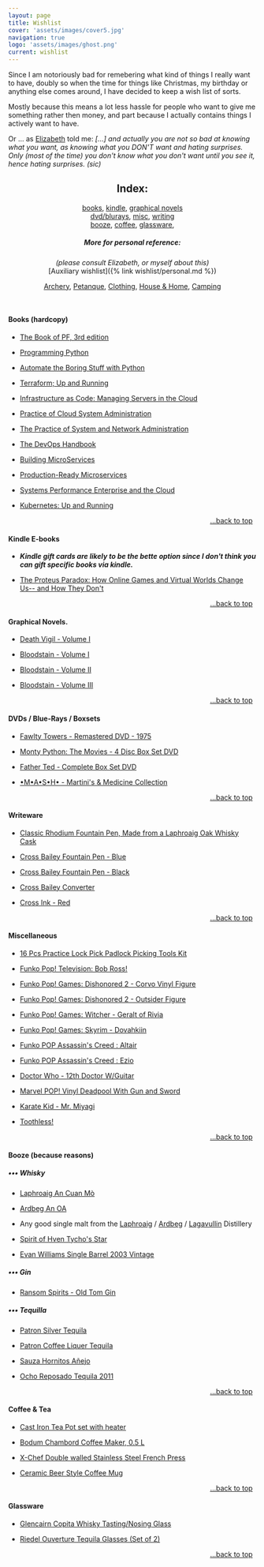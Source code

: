 ```yaml
---
layout: page
title: Wishlist
cover: 'assets/images/cover5.jpg'
navigation: true
logo: 'assets/images/ghost.png'
current: wishlist
---
```


Since I am notoriously bad for remebering what kind of things I really want to have, doubly so when the time for things like Christmas, my birthday or anything else comes around, I have decided to keep a wish list of sorts.

Mostly because this means a lot less hassle for people who want to give me something rather then money, and part because I actually contains things I actively want to have.

Or ... as [Elizabeth](http://historygeek.co.uk/) told me:
*[...] and actually you are not so bad at knowing what you want, as knowing what you DON'T want and hating surprises. Only (most of the time) you don't know what you don't want until you see it, hence hating surprises. (sic)*


<a name="index"></a>
<div style="text-align:center" markdown="1">

## Index:    
[books](#books), 
[kindle](#kindle),
[graphical novels](#comics)
<br />
[dvd/blurays](#media), 
[misc](#misc),
[writing](#writing)
<br />
[booze](#booze), 
[coffee](#coffee),
[glassware](#glass),


##### More for personal reference:
_(please consult Elizabeth, or myself about this)_
<br />
[Auxiliary wishlist]({% link wishlist/personal.md %})
<br />

<a href="/wishlist/personal#archery">Archery</a>,
<a href="/wishlist/personal#petanque">Petanque</a>,
<a href="/wishlist/personal#clothing">Clothing</a>,
<a href="/wishlist/personal#house">House & Home</a>,
<a href="/wishlist/personal#camping">Camping</a>

</div>  
   

&nbsp; &nbsp; &nbsp;

<a name="books"></a> 
#### Books (hardcopy)

* [The Book of PF, 3rd edition](https://www.amazon.co.uk/dp/B00SLUQBYK)

* [Programming Python](https://www.amazon.co.uk/dp/0596158106)

* [Automate the Boring Stuff with Python](https://www.amazon.co.uk/d/1593275994)

* [Terraform; Up and Running](https://www.amazon.co.uk/dp/1491977086/)

* [Infrastructure as Code: Managing Servers in the Cloud](https://www.amazon.co.uk/dp/1491924357)

* [Practice of Cloud System Administration](https://www.amazon.co.uk//dp/032194318X)

* [The Practice of System and Network Administration](https://www.amazon.co.uk/dp/0321492668)

* [The DevOps Handbook](https://www.amazon.co.uk/dp/1942788002)

* [Building MicroServices](https://www.amazon.co.uk/dp/1491950358)

* [Production-Ready Microservices](https://www.amazon.co.uk/dp/1491965975)

* [Systems Performance Enterprise and the Cloud](https://www.amazon.co.uk/dp/0133390098)

* [Kubernetes: Up and Running](https://www.amazon.co.uk/dp/1491935677)

<p style="text-align:right" markown="1">
  <a href="#index">...back to top</a>
  &nbsp;
</p>


<a name="kindle"></a>
#### Kindle E-books
* __*Kindle gift cards are likely to be the bette option since I don't think you can gift specific books via kindle.*__

* [The Proteus Paradox: How Online Games and Virtual Worlds Change Us-- and How They Don't](http://www.amazon.co.uk/dp/0300212720)


<p style="text-align:right" markown="1">
  <a href="#index">...back to top</a>
  &nbsp;
</p>


<a name="comics"></a>
#### Graphical Novels.

* [Death Vigil - Volume I](https://www.amazon.co.uk/dp/1632152789)

* [Bloodstain - Volume I](https://www.amazon.co.uk/dp/1632155443/)

* [Bloodstain - Volume II](https://www.amazon.co.uk/dp/1632157683)

* [Bloodstain - Volume III](https://www.amazon.co.uk/dp/153430102X)


<p style="text-align:right" markown="1">
  <a href="#index">...back to top</a>
  &nbsp;
</p>



<a name="media"></a>
#### DVDs / Blue-Rays / Boxsets

* [Fawlty Towers - Remastered DVD - 1975](https://www.amazon.co.uk/dp/B002KSA3XE)

* [Monty Python: The Movies - 4 Disc Box Set DVD](http://www.amazon.co.uk/dp/B00008WQ9X)

* [Father Ted - Complete Box Set DVD](http://www.amazon.co.uk/dp/B008H2XE8I)

* [•M•A•S•H• - Martini's & Medicine Collection](https://www.amazon.co.uk/dp/B000X41CE6)


<p style="text-align:right" markown="1">
  <a href="#index">...back to top</a>
  &nbsp;
</p>

<a name="writing"></a>
#### Writeware

* [Classic Rhodium Fountain Pen, Made from a Laphroaig Oak Whisky Cask](http://www.caithnesspens.com/for-sale-lap-fount.php)

* [Cross Bailey Fountain Pen - Blue](https://www.amazon.co.uk/dp/B012ENWGES)

* [Cross Bailey Fountain Pen - Black ](https://www.amazon.co.uk/dp/B0089TV8UA)

* [Cross Bailey Converter](https://www.amazon.co.uk/dp/B0044R7EQS)

* [Cross Ink - Red](https://www.amazon.co.uk/dp/B01DPGYVSM/)


<p style="text-align:right" markown="1">
  <a href="#index">...back to top</a>
  &nbsp;
</p>



<a name="misc"></a>
#### Miscellaneous

* [16 Pcs Practice Lock Pick Padlock Picking Tools Kit](https://www.amazon.co.uk/dp/B01BB79F2E)

* [ Funko Pop! Television: Bob Ross!](https://funko.com/products/pop-television-bob-ross-bob-ross)

* [Funko Pop! Games: Dishonored 2 - Corvo Vinyl Figure](https://www.amazon.co.uk/dp/B01LEJCV0M)

* [Funko Pop! Games: Dishonored 2 - Outsider Figure](https://www.amazon.co.uk/dp/B01LEJCXX2)

* [Funko Pop! Games: Witcher - Geralt of Rivia](https://www.amazon.co.uk/FUNKO-POP-GAMES-Witcher-Geralt/dp/B01LEYKMFS)

* [Funko Pop! Games: Skyrim - Dovahkiin](https://www.amazon.co.uk/Skyrim-FUNKO-POP-GAMES-Dovahkiin/dp/B00VF20BKG)

* [Funko POP Assassin's Creed : Altair](https://www.amazon.co.uk/d/B00EWJ47OA/)

* [Funko POP Assassin's Creed : Ezio](https://www.amazon.co.uk/dp/B00EWJ47IQ/)

* [Doctor Who - 12th Doctor W/Guitar](https://www.amazon.co.uk/dp/B01G9STT6C)

* [Marvel POP! Vinyl Deadpool With Gun and Sword](https://www.amazon.co.uk/dp/B00APPF3M0)

* [Karate Kid - Mr. Miyagi](https://www.amazon.co.uk/dp/B00X0Y3Q2M)

* [Toothless!](https://www.amazon.co.uk/dp/B00KGQY0MW)


<p style="text-align:right" markown="1">
  <a href="#index">...back to top</a>
  &nbsp;
</p>



<a name="booze"></a> 
#### Booze (because reasons)

##### ••• Whisky

* [Laphroaig An Cuan Mò](https://www.masterofmalt.com/whiskies/laphroaig/laphroaig-an-cuan-mor-whisky/)

* [Ardbeg An OA](https://www.masterofmalt.com/whiskies/ardbeg/ardbeg-an-oa-whisky/)

* Any good single malt from the [Laphroaig](https://www.masterofmalt.com/distilleries/laphroaig-whisky-distillery/) / [Ardbeg](https://www.masterofmalt.com/distilleries/ardbeg-whisky-distillery/) / [Lagavullin](https://www.masterofmalt.com/distilleries/lagavulin-whisky-distillery/) Distillery

* [Spirit of Hven Tycho's Star](https://www.masterofmalt.com/whiskies/spirit-of-hven/spirit-of-hven-tychos-star-whisky/)
* [Evan Williams Single Barrel 2003 Vintage](http://www.masterofmalt.com/whiskies/heaven-hill/evan-williams-single-barrel-2003-vintage-whiskey/?srh=1)

##### ••• Gin

* [Ransom Spirits - Old Tom Gin](https://www.masterofmalt.com/gin/ransom-spirits/ransom-old-tom-gin/)

##### ••• Tequilla

* [Patron Silver Tequila](http://www.amazon.co.uk/dp/B00DEYEIAW)

* [Patron Coffee Liquer Tequila](http://www.amazon.co.uk/dp/B003QDCBW8)

* [Sauza Hornitos Añejo](http://www.masterofmalt.com/tequila/sauza/sauza-hornitos-anejo-tequila/?srh=1)

* [Ocho Reposado Tequila 2011](http://www.masterofmalt.com/tequila/ocho/ocho-reposado-tequila-2011-el-puertecito-tequila/?srh=1)


<p style="text-align:right" markown="1">
  <a href="#index">...back to top</a>
  &nbsp;
</p>



<a name="coffee"></a>
#### Coffee & Tea

* [Cast Iron Tea Pot set with heater](https://www.amazon.co.uk/d/B019Y0RQE4)

* [Bodum Chambord Coffee Maker, 0.5 L](https://www.amazon.co.uk/dp/B00012D0R2)

* [X-Chef Double walled Stainless Steel French Press](https://www.amazon.co.uk/dp/B01IBJ1WJ4/)

* [Ceramic Beer Style Coffee Mug](https://www.amazon.co.uk//dp/B011MP9GXS)


<p style="text-align:right" markown="1">
  <a href="#index">...back to top</a>
  &nbsp;
</p>


<a name="glass"></a> 
#### Glassware

* [Glencairn Copita Whisky Tasting/Nosing Glass](https://www.amazon.co.uk/dp/B011J5ESJS)

* [Riedel Ouverture Tequila Glasses (Set of 2)](http://www.amazon.co.uk/dp/B002YT8G3S)



<p style="text-align:right" markown="1">
  <a href="#index">...back to top</a>
  &nbsp;
</p>

&nbsp;<br />
